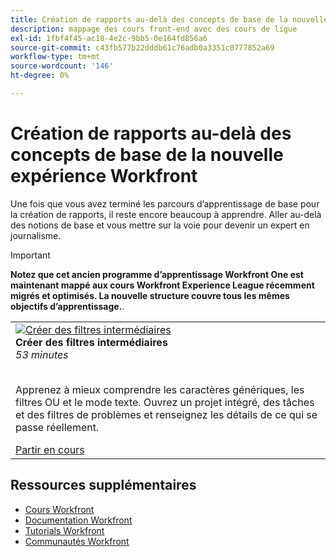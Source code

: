 ```yaml
---
title: Création de rapports au-delà des concepts de base de la nouvelle expérience Workfront
description: mappage des cours front-end avec des cours de ligue
exl-id: 1fbf4f45-ac18-4e2c-9bb5-0e164fd856a6
source-git-commit: c43fb577b22dddb61c76adb0a3351c0777852a69
workflow-type: tm+mt
source-wordcount: '146'
ht-degree: 0%

---
```


# Création de rapports au-delà des concepts de base de la nouvelle expérience Workfront

Une fois que vous avez terminé les parcours d’apprentissage de base pour la création de rapports, il reste encore beaucoup à apprendre. Aller au-delà des notions de base et vous mettre sur la voie pour devenir un expert en journalisme.

>[!IMPORTANT]
>
>**Notez que cet ancien programme d’apprentissage Workfront One est maintenant mappé aux cours Workfront Experience League récemment migrés et optimisés.  La nouvelle structure couvre tous les mêmes objectifs d’apprentissage.**.

<table>
  <tr>
   <td>
      <a href="https://experienceleague.adobe.com/?recommended=Workfront-U-1-2022.2.reporting">
      <img alt="Créer des filtres intermédiaires" src="https://cdn.experienceleague.adobe.com/thumb/create-intermediate-filters.png"/>
      </a>
      <div>
         <strong>Créer des filtres intermédiaires</strong></a>         
         <br/><em>53 minutes</em>
      </div>
      <p>
        <br/>
         Apprenez à mieux comprendre les caractères génériques, les filtres OU et le mode texte. Ouvrez un projet intégré, des tâches et des filtres de problèmes et renseignez les détails de ce qui se passe réellement.
      </p>
      <a  rel="noreferrer" target="_blank" href="https://experienceleague.adobe.com/?recommended=Workfront-U-1-2022.2.reporting" class="spectrum-Button spectrum-Button--primary spectrum-Button--sizeM">
      <span class="spectrum-Button-label has-no-wrap has-text-weight-bold">Partir en cours</span>
      </a>
   </td>   
  </tr>

</table>

## Ressources supplémentaires

* [Cours Workfront](https://experienceleague.adobe.com/?lang=en&amp;Solution=Workfront#courses)
* [Documentation Workfront](https://experienceleague.adobe.com/docs/workfront.html)
* [Tutorials Workfront](https://experienceleague.adobe.com/docs/workfront-learn/tutorials-workfront/home.html)
* [Communautés Workfront](https://experienceleaguecommunities.adobe.com/t5/workfront/ct-p/workfront)
